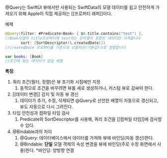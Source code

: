 @Query는 SwiftUI 뷰에서만 사용되는 SwiftData의 모델 데이터를 쉽고 안전하게 가져오기 위해 Apple이 직접 제공하는 [[프로퍼티 래퍼]]이다. 

예제
```swift
@Query(filter: #Predicate<Book> { $0.title.contains("test") },
//Book모델의 title프로퍼티에 test라는 문자열이 포함된 데이터만 가져옵니다
       sort: [SortDescriptor(\.createdDate)])
//createdDate 프로퍼티를 기준으로 오름차순(기본값)으로 정렬합니다

var books: [Book]
//조건에 맞는 데이터가 담길 배열
```


**특징**: 
1. 쿼리 조건(필터, 정렬)은 뷰 초기화 시점에만 지정
	1. 동적으로 조건을 바꾸려면 뷰를 새로 생성하거나, 커스텀 뷰로 감싸야 한다.
2. [[데이터 변경]] 감지 및 자동 뷰 갱신
	1. 데이터가 추가, 수정, 삭제되면 @Query로 선언한 배열이 자동으로 갱신되고, 뷰도 자동으로 다시 그려진다.
3. 타입 안전성과 컴파일 타임 검사
	1. Predicate와 SortDescriptor를 사용해, 쿼리 조건을 [[컴파일 타임]]에 검사할 수 있다.
4. @Bindable과의 차이
	1. @Query: 데이터베이스에서 데이터를 가져와 뷰에 바인딩(자동 갱신)한다.
	2. @Bindable: **단일** 모델 객체의 속성 변경을 뷰에 바인딩(주로 수정 화면에서 사용)한다.
		\*바인딩: 양방향 연결
